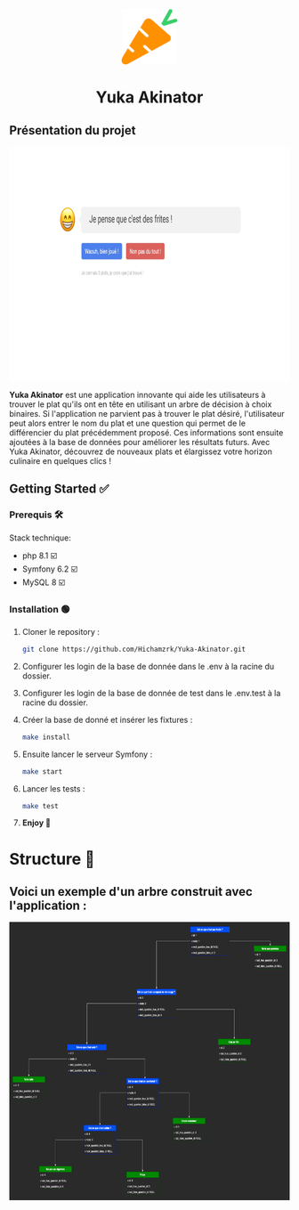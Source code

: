 <!-- PROJECT LOGO -->
<br />
<div align="center">
    <img src="/public/images/favicon.png" alt="Logo" width="100" height="100">

<h1 align="center">Yuka Akinator</h1>
</div>



<!-- ABOUT THE PROJECT -->
## Présentation du projet

<div align="center">
    <img src="/public/images/page_screenshot.jpg" alt="screen-short-app" width="800" height="420">
</div>

**Yuka Akinator** est une application innovante qui aide les utilisateurs à trouver le plat qu'ils ont en tête en utilisant un arbre de décision à choix binaires. Si l'application ne parvient pas à trouver le plat désiré, l'utilisateur peut alors entrer le nom du plat et une question qui permet de le différencier du plat précédemment proposé. Ces informations sont ensuite ajoutées à la base de données pour améliorer les résultats futurs. Avec Yuka Akinator, découvrez de nouveaux plats et élargissez votre horizon culinaire en quelques clics !


<!-- GETTING STARTED -->
## Getting Started ✅


### Prerequis 🛠

Stack technique:
* php 8.1 ☑️
* Symfony 6.2 ☑️
* MySQL 8 ☑️

### Installation 🟢

1. Cloner le repository :
   ```sh
   git clone https://github.com/Hichamzrk/Yuka-Akinator.git
   ```
2. Configurer les login de la base de donnée dans le .env à la racine du dossier.
3. Configurer les login de la base de donnée de test dans le .env.test à la racine du dossier.
4. Créer la base de donné et insérer les fixtures :
   ```sh
   make install
   ```
5. Ensuite lancer le serveur Symfony :
   ```sh
   make start
   ```

6. Lancer les tests :
   ```sh
   make test
   ```
7. **Enjoy 🎉**
<!-- ROADMAP -->
# Structure 📑

## Voici un exemple d'un arbre construit avec l'application :

<div align="center">
    <img src="/public/images/diagramme-Tree.drawio.png" alt="screen-short-diagramm" width="800" height="500">
</div>
